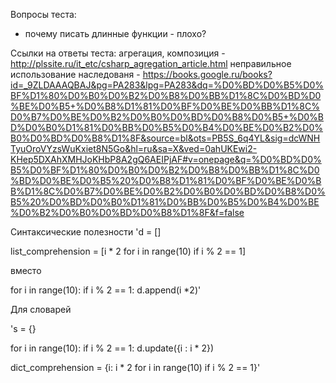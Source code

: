 Вопросы теста:
- почему писать длинные функции - плохо?

Ссылки на ответы теста:
агрегация, композиция - http://plssite.ru/it_etc/csharp_agregation_article.html
неправильное использование наследованя - https://books.google.ru/books?id=_9ZLDAAAQBAJ&pg=PA283&lpg=PA283&dq=%D0%BD%D0%B5%D0%BF%D1%80%D0%B0%D0%B2%D0%B8%D0%BB%D1%8C%D0%BD%D0%BE%D0%B5+%D0%B8%D1%81%D0%BF%D0%BE%D0%BB%D1%8C%D0%B7%D0%BE%D0%B2%D0%B0%D0%BD%D0%B8%D0%B5+%D0%BD%D0%B0%D1%81%D0%BB%D0%B5%D0%B4%D0%BE%D0%B2%D0%B0%D0%BD%D0%B8%D1%8F&source=bl&ots=PB5S_6q4YL&sig=dcWNHTyuOroVYzsWuKxiet8N5Go&hl=ru&sa=X&ved=0ahUKEwi2-KHep5DXAhXMHJoKHbP8A2gQ6AEIPjAF#v=onepage&q=%D0%BD%D0%B5%D0%BF%D1%80%D0%B0%D0%B2%D0%B8%D0%BB%D1%8C%D0%BD%D0%BE%D0%B5%20%D0%B8%D1%81%D0%BF%D0%BE%D0%BB%D1%8C%D0%B7%D0%BE%D0%B2%D0%B0%D0%BD%D0%B8%D0%B5%20%D0%BD%D0%B0%D1%81%D0%BB%D0%B5%D0%B4%D0%BE%D0%B2%D0%B0%D0%BD%D0%B8%D1%8F&f=false

Синтаксические полезности
'd = []

list_comprehension = [i * 2 for i in range(10) if i % 2 == 1]

вместо

for i in range(10):
  if i % 2 == 1:
    d.append(i *2)'



Для словарей

's = {}

for i in range(10):
  if i % 2 == 1:
    d.update({i : i * 2})
    
dict_comprehension = {i: i * 2 for i in range(10) if i % 2 == 1}'
